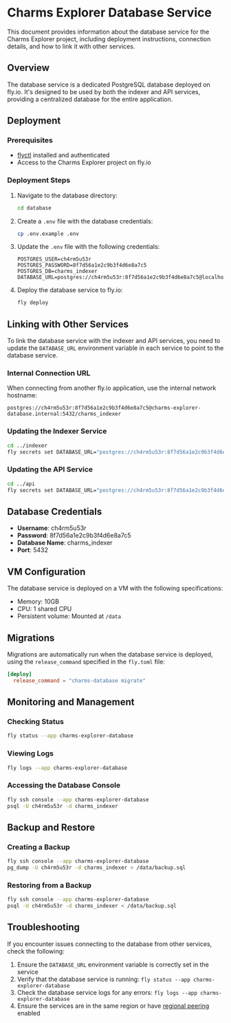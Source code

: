 # Charms Explorer Database Service

This document provides information about the database service for the Charms Explorer project, including deployment instructions, connection details, and how to link it with other services.

## Overview

The database service is a dedicated PostgreSQL database deployed on fly.io. It's designed to be used by both the indexer and API services, providing a centralized database for the entire application.

## Deployment

### Prerequisites

- [flyctl](https://fly.io/docs/hands-on/install-flyctl/) installed and authenticated
- Access to the Charms Explorer project on fly.io

### Deployment Steps

1. Navigate to the database directory:
   ```bash
   cd database
   ```

2. Create a `.env` file with the database credentials:
   ```bash
   cp .env.example .env
   ```

3. Update the `.env` file with the following credentials:
   ```
   POSTGRES_USER=ch4rm5u53r
   POSTGRES_PASSWORD=8f7d56a1e2c9b3f4d6e8a7c5
   POSTGRES_DB=charms_indexer
   DATABASE_URL=postgres://ch4rm5u53r:8f7d56a1e2c9b3f4d6e8a7c5@localhost:5432/charms_indexer
   ```

4. Deploy the database service to fly.io:
   ```bash
   fly deploy
   ```

## Linking with Other Services

To link the database service with the indexer and API services, you need to update the `DATABASE_URL` environment variable in each service to point to the database service.

### Internal Connection URL

When connecting from another fly.io application, use the internal network hostname:

```
postgres://ch4rm5u53r:8f7d56a1e2c9b3f4d6e8a7c5@charms-explorer-database.internal:5432/charms_indexer
```

### Updating the Indexer Service

```bash
cd ../indexer
fly secrets set DATABASE_URL="postgres://ch4rm5u53r:8f7d56a1e2c9b3f4d6e8a7c5@charms-explorer-database.internal:5432/charms_indexer" --app charms-explorer-indexer
```

### Updating the API Service

```bash
cd ../api
fly secrets set DATABASE_URL="postgres://ch4rm5u53r:8f7d56a1e2c9b3f4d6e8a7c5@charms-explorer-database.internal:5432/charms_indexer" --app charms-explorer-api
```

## Database Credentials

- **Username**: ch4rm5u53r
- **Password**: 8f7d56a1e2c9b3f4d6e8a7c5
- **Database Name**: charms_indexer
- **Port**: 5432

## VM Configuration

The database service is deployed on a VM with the following specifications:
- Memory: 10GB
- CPU: 1 shared CPU
- Persistent volume: Mounted at `/data`

## Migrations

Migrations are automatically run when the database service is deployed, using the `release_command` specified in the `fly.toml` file:

```toml
[deploy]
  release_command = "charms-database migrate"
```

## Monitoring and Management

### Checking Status

```bash
fly status --app charms-explorer-database
```

### Viewing Logs

```bash
fly logs --app charms-explorer-database
```

### Accessing the Database Console

```bash
fly ssh console --app charms-explorer-database
psql -U ch4rm5u53r -d charms_indexer
```

## Backup and Restore

### Creating a Backup

```bash
fly ssh console --app charms-explorer-database
pg_dump -U ch4rm5u53r -d charms_indexer > /data/backup.sql
```

### Restoring from a Backup

```bash
fly ssh console --app charms-explorer-database
psql -U ch4rm5u53r -d charms_indexer < /data/backup.sql
```

## Troubleshooting

If you encounter issues connecting to the database from other services, check the following:

1. Ensure the `DATABASE_URL` environment variable is correctly set in the service
2. Verify that the database service is running: `fly status --app charms-explorer-database`
3. Check the database service logs for any errors: `fly logs --app charms-explorer-database`
4. Ensure the services are in the same region or have [regional peering](https://fly.io/docs/reference/regions/) enabled
